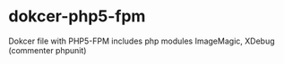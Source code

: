 # dokcer-php5-fpm
Dokcer file with PHP5-FPM includes php modules
ImageMagic, XDebug (commenter phpunit)
